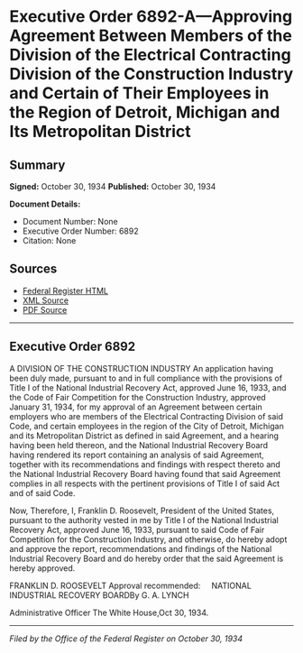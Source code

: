 # Executive Order 6892-A—Approving Agreement Between Members of the Division of the Electrical Contracting Division of the Construction Industry and Certain of Their Employees in the Region of Detroit, Michigan and Its Metropolitan District

## Summary

**Signed:** October 30, 1934
**Published:** October 30, 1934

**Document Details:**
- Document Number: None
- Executive Order Number: 6892
- Citation: None

## Sources
- [Federal Register HTML](https://www.presidency.ucsb.edu/documents/executive-order-6892-approving-agreement-between-members-the-division-the-electrical)
- [XML Source](None)
- [PDF Source](None)

---

## Executive Order 6892

A DIVISION OF THE CONSTRUCTION INDUSTRY
An application having been duly made, pursuant to and in full compliance with the provisions of Title I of the National Industrial Recovery Act, approved June 16, 1933, and the Code of Fair Competition for the Construction Industry, approved January 31, 1934, for my approval of an Agreement between certain employers who are members of the Electrical Contracting Division of said Code, and certain employees in the region of the City of Detroit, Michigan and its Metropolitan District as defined in said Agreement, and a hearing having been held thereon, and the National Industrial Recovery Board having rendered its report containing an analysis of said Agreement, together with its recommendations and findings with respect thereto and the National Industrial Recovery Board having found that said Agreement complies in all respects with the pertinent provisions of Title I of said Act and of said Code.

Now, Therefore, I, Franklin D. Roosevelt, President of the United States, pursuant to the authority vested in me by Title I of the National Industrial Recovery Act, approved June 16, 1933, pursuant to said Code of Fair Competition for the Construction Industry, and otherwise, do hereby adopt and approve the report, recommendations and findings of the National Industrial Recovery Board and do hereby order that the said Agreement is hereby approved.

FRANKLIN D. ROOSEVELT
Approval recommended:     NATIONAL INDUSTRIAL RECOVERY BOARDBy G. A. LYNCH          

Administrative Officer
The White House,Oct 30, 1934.

---

*Filed by the Office of the Federal Register on October 30, 1934*
